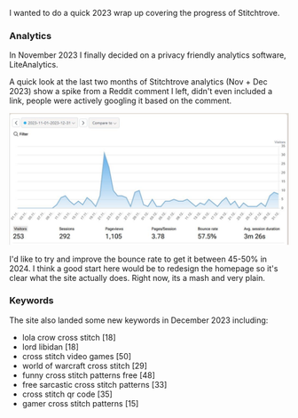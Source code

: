 I wanted to do a quick 2023 wrap up covering the progress of Stitchtrove.

### Analytics

In November 2023 I finally decided on a privacy friendly analytics software, LiteAnalytics. 

A quick look at the last two months of Stitchtrove analytics (Nov + Dec 2023) show a spike from a Reddit comment I left, didn't even included a link, people were actively googling it based on the comment.

<img src="./nov-dec-23-visitors.jpg"/>

I'd like to try and improve the bounce rate to get it between 45-50% in 2024. I think a good start here would be to redesign the homepage so it's clear what the site actually does. Right now, its a mash and very plain. 

### Keywords

The site also landed some new keywords in December 2023 including:

- lola crow cross stitch               [18]
- lord libidan                         [18]
- cross stitch video games             [50]
- world of warcraft cross stitch       [29]
- funny cross stitch patterns free     [48]
- free sarcastic cross stitch patterns [33]
- cross stitch qr code                 [35]
- gamer cross stitch patterns          [15]


